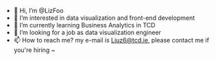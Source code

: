 - 👋 Hi, I’m @LizFoo
- 👀 I’m interested in data visualization and front-end development
- 🌱 I’m currently learning Business Analytics in TCD
- 💞️ I’m looking for a job as data visualization engineer
- 📫 How to reach me? my e-mail is Liuz6@tcd.ie, please contact me if you're hiring ~

<!---
LizFoo/LizFoo is a ✨ special ✨ repository because its `README.md` (this file) appears on your GitHub profile.
You can click the Preview link to take a look at your changes.
--->

